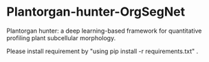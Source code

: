 # Plantorgan-hunter-OrgSegNet
Plantorgan hunter: a deep learning-based framework for quantitative profiling plant subcellular morphology.

Please install requirement by "using pip install -r requirements.txt" .
